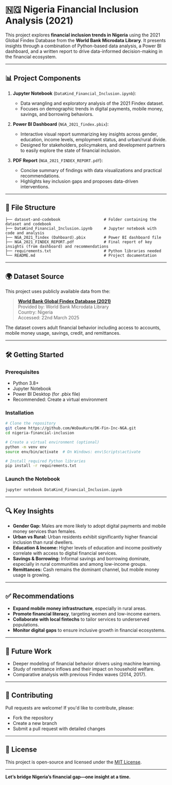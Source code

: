 # 🇳🇬 Nigeria Financial Inclusion Analysis (2021)

This project explores **financial inclusion trends in Nigeria** using the 2021 Global Findex Database from the **World Bank Microdata Library**. It presents insights through a combination of Python-based data analysis, a Power BI dashboard, and a written report to drive data-informed decision-making in the financial ecosystem.

---

## 📊 Project Components

1. **Jupyter Notebook** (`DataKind_Financial_Inclusion.ipynb`):  
   - Data wrangling and exploratory analysis of the 2021 Findex dataset.
   - Focuses on demographic trends in digital payments, mobile money, savings, and borrowing behaviors.

2. **Power BI Dashboard** (`NGA_2021_findex.pbix`):  
   - Interactive visual report summarizing key insights across gender, education, income levels, employment status, and urban/rural divide.
   - Designed for stakeholders, policymakers, and development partners to easily explore the state of financial inclusion.

3. **PDF Report** (`NGA_2021_FINDEX_REPORT.pdf`):  
   - Concise summary of findings with data visualizations and practical recommendations.
   - Highlights key inclusion gaps and proposes data-driven interventions.

---

## 📁 File Structure

```text
├── dataset-and-codebook                   # Folder containing the dataset and codebook
├── DataKind_Financial_Inclusion.ipynb     # Jupyter notebook with code and analysis
├── NGA_2021_findex (Dahboard).pbix        # Power BI dashboard file
├── NGA_2021_FINDEX_REPORT.pdf             # Final report of key insights (from dashboard) and recommendations
├── requirements.txt                       # Python libraries needed
└── README.md                              # Project documentation
```

---

## 🌍 Dataset Source

This project uses publicly available data from the:

> **[World Bank Global Findex Database (2021)](https://microdata.worldbank.org/index.php/catalog/4688/)**  
> Provided by: World Bank Microdata Library  
> Country: Nigeria  
> Accessed: 22nd March 2025

The dataset covers adult financial behavior including access to accounts, mobile money usage, savings, credit, and remittances.

---

## 🛠️ Getting Started

### Prerequisites

- Python 3.8+
- Jupyter Notebook
- Power BI Desktop (for .pbix file)
- Recommended: Create a virtual environment

### Installation

```bash
# Clone the repository
git clone https://github.com/WoDauKuro/DK-Fin-Inc-NGA.git
cd nigeria-financial-inclusion

# Create a virtual environment (optional)
python -m venv env
source env/bin/activate  # On Windows: env\Scripts\activate

# Install required Python libraries
pip install -r requirements.txt
```

### Launch the Notebook

```bash
jupyter notebook DataKind_Financial_Inclusion.ipynb
```

---

## 🔍 Key Insights

- **Gender Gap:** Males are more likely to adopt digital payments and mobile money services than females.
- **Urban vs Rural:** Urban residents exhibit significantly higher financial inclusion than rural dwellers.
- **Education & Income:** Higher levels of education and income positively correlate with access to digital financial services.
- **Savings & Borrowing:** Informal savings and borrowing dominate, especially in rural communities and among low-income groups.
- **Remittances:** Cash remains the dominant channel, but mobile money usage is growing.

---

## ✅ Recommendations

- **Expand mobile money infrastructure**, especially in rural areas.
- **Promote financial literacy**, targeting women and low-income earners.
- **Collaborate with local fintechs** to tailor services to underserved populations.
- **Monitor digital gaps** to ensure inclusive growth in financial ecosystems.

---

## 📌 Future Work

- Deeper modeling of financial behavior drivers using machine learning.
- Study of remittance inflows and their impact on household welfare.
- Comparative analysis with previous Findex waves (2014, 2017).

---

## 🤝 Contributing

Pull requests are welcome! If you'd like to contribute, please:
- Fork the repository
- Create a new branch
- Submit a pull request with detailed changes

---

## 📄 License

This project is open-source and licensed under the [MIT License](LICENSE).

---

**Let’s bridge Nigeria’s financial gap—one insight at a time.**
